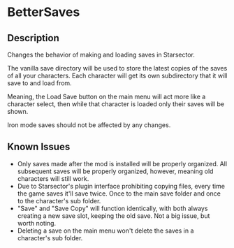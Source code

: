 # BetterSaves

## Description

Changes the behavior of making and loading saves in Starsector.  

The vanilla save directory will be used to store the latest copies of the saves of all your characters. Each character will get its own subdirectory that it will save to and load from.  

Meaning, the Load Save button on the main menu will act more like a character select, then while that character is loaded only their saves will be shown.  

Iron mode saves should not be affected by any changes.  

## Known Issues  

- Only saves made after the mod is installed will be properly organized. All subsequent saves will be properly organized, however, meaning old characters will still work.  
- Due to Starsector's plugin interface prohibiting copying files, every time the game saves it'll save twice. Once to the main save folder and once to the character's sub folder.  
- "Save" and "Save Copy" will function identically, with both always creating a new save slot, keeping the old save. Not a big issue, but worth noting.  
- Deleting a save on the main menu won't delete the saves in a character's sub folder.  
